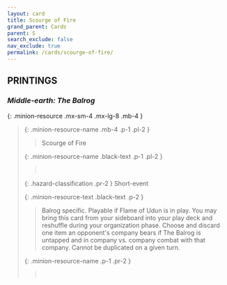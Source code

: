 ```yaml
---
layout: card
title: Scourge of Fire
grand_parent: Cards
parent: S
search_exclude: false
nav_exclude: true
permalink: /cards/scourge-of-fire/
---
```


## PRINTINGS


### _Middle-earth: The Balrog_

{: .minion-resource .mx-sm-4 .mx-lg-8 .mb-4 }
> {: .minion-resource-name .mb-4 .p-1 .pl-2 }
> > <div class="hazard-mp"></div>
> > <div class="card-name">Scourge of Fire</div>
>
> {: .minion-resource-name .black-text .p-1 .pl-2 }
> > &nbsp;
>
> {: .hazard-classification .pr-2 }
> Short-event
>
> {: .minion-resource-text .black-text .p-2 }
> > Balrog specific. Playable if Flame of Udun is in play. You may bring this card from your sideboard into your play deck and reshuffle during your organization phase. Choose and discard one item an opponent's company bears if The Balrog is untapped and in company vs. company combat with that company. Cannot be duplicated on a given turn. 
> 
> {: .minion-resource-name .p-1 .pr-2 }
> > <div class="card-shield"></div>
> > <div class="card-corruption-white">&nbsp;</div>
